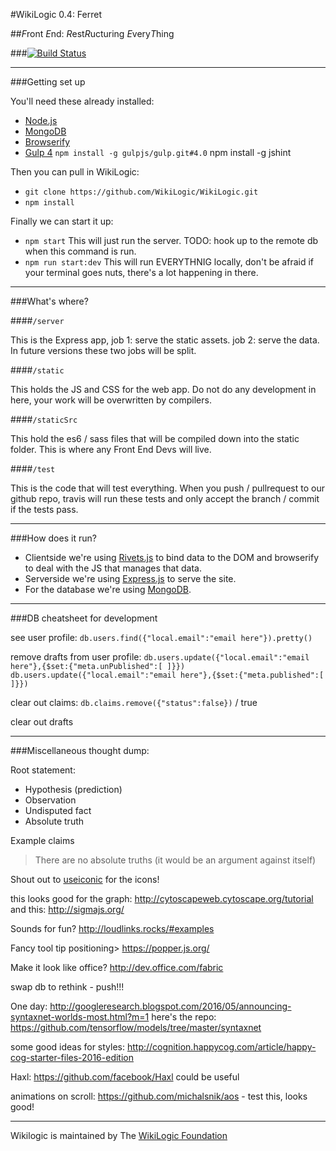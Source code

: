 #WikiLogic 0.4: Ferret

##*F*ront *E*nd: *R*est*R*ucturing *E*very*T*hing 

###[![Build Status](https://travis-ci.org/WikiLogic/WikiLogic.svg?branch=master)](https://travis-ci.org/WikiLogic/WikiLogic)

---

###Getting set up

You'll need these already installed:

 - [Node.js](http://nodejs.org/)
 - [MongoDB](http://www.mongodb.org/)
 - [Browserify](http://browserify.org/)
 - [Gulp 4](http://gulpjs.com/) `npm install -g gulpjs/gulp.git#4.0`
 npm install -g jshint

Then you can pull in WikiLogic:

 - `git clone https://github.com/WikiLogic/WikiLogic.git`
 - `npm install`

Finally we can start it up:

 - `npm start` This will just run the server. TODO: hook up to the remote db when this command is run. 
 - `npm run start:dev` This will run EVERYTHNIG locally, don't be afraid if your terminal goes nuts, there's a lot happening in there.

---

###What's where?

####`/server `

This is the Express app, job 1: serve the static assets. job 2: serve the data. In future versions these two jobs will be split.

####`/static`

This holds the JS and CSS for the web app. Do not do any development in here, your work will be overwritten by compilers.

####`/staticSrc`

This hold the es6 / sass files that will be compiled down into the static folder. This is where any Front End Devs will live.

####`/test`

This is the code that will test everything. When you push / pullrequest to our github repo, travis will run these tests and only accept the branch / commit if the tests pass.

---

###How does it run?

 - Clientside we're using [Rivets.js](http://rivetsjs.com/) to bind data to the DOM and browserify to deal with the JS that manages that data.
 - Serverside we're using [Express.js](http://expressjs.com/) to serve the site.
 - For the database we're using [MongoDB](https://www.mongodb.com/).

---

###DB cheatsheet for development

see user profile:
`db.users.find({"local.email":"email here"}).pretty()`

remove drafts from user profile:
`db.users.update({"local.email":"email here"},{$set:{"meta.unPublished":[ ]}})`
`db.users.update({"local.email":"email here"},{$set:{"meta.published":[ ]}})`

clear out claims:
`db.claims.remove({"status":false})` / true

clear out drafts

---

###Miscellaneous thought dump:

Root statement:

* Hypothesis (prediction)
* Observation
* Undisputed fact
* Absolute truth

Example claims
>There are no absolute truths
(it would be an argument against itself)

Shout out to [useiconic](https://useiconic.com/open/) for the icons!

this looks good for the graph: http://cytoscapeweb.cytoscape.org/tutorial  
and this: http://sigmajs.org/

Sounds for fun? http://loudlinks.rocks/#examples

Fancy tool tip positioning> https://popper.js.org/

Make it look like office? http://dev.office.com/fabric

swap db to rethink - push!!!

One day: http://googleresearch.blogspot.com/2016/05/announcing-syntaxnet-worlds-most.html?m=1 here's the repo: https://github.com/tensorflow/models/tree/master/syntaxnet

some good ideas for styles: http://cognition.happycog.com/article/happy-cog-starter-files-2016-edition

Haxl: https://github.com/facebook/Haxl could be useful

animations on scroll: https://github.com/michalsnik/aos - test this, looks good!

---

Wikilogic is maintained by The [WikiLogic Foundation](http://www.wikilogicfoundation.org/) 
